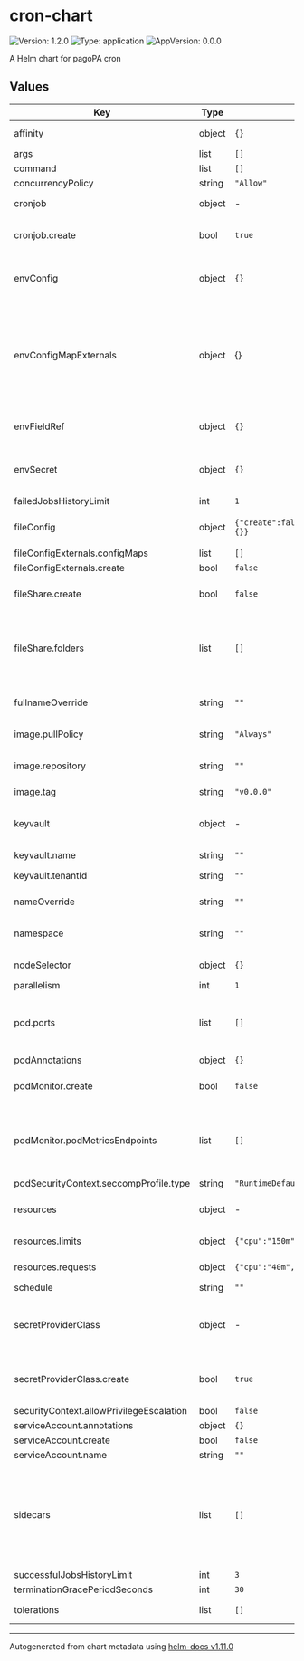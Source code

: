 # cron-chart

![Version: 1.2.0](https://img.shields.io/badge/Version-1.2.0-informational?style=flat-square) ![Type: application](https://img.shields.io/badge/Type-application-informational?style=flat-square) ![AppVersion: 0.0.0](https://img.shields.io/badge/AppVersion-0.0.0-informational?style=flat-square)

A Helm chart for pagoPA cron

## Values

| Key | Type | Default | Description |
|-----|------|---------|-------------|
| affinity | object | `{}` | Pod labels affinity |
| args | list | `[]` |  |
| command | list | `[]` |  |
| concurrencyPolicy | string | `"Allow"` |  |
| cronjob | object | - | Configure deployment |
| cronjob.create | bool | `true` | create the deployment manifest |
| envConfig | object | `{}` | Environment config to use for the canary container |
| envConfigMapExternals | object | {} | Configure values from config maps external to chart. E.g already present into cluster, see documentation |
| envFieldRef | object | `{}` | Environment config from k8s metadata |
| envSecret | object | `{}` | Environment secrets to use for the canary container |
| failedJobsHistoryLimit | int | `1` |  |
| fileConfig | object | `{"create":false,"fileMode":420,"files":{}}` | File config pattern to mount |
| fileConfigExternals.configMaps | list | `[]` |  |
| fileConfigExternals.create | bool | `false` |  |
| fileShare.create | bool | `false` | create the service manifest |
| fileShare.folders | list | `[]` | Which fileshare use (! this name is used even inside the deployment) |
| fullnameOverride | string | `""` | Helm chart fullname override |
| image.pullPolicy | string | `"Always"` | Pull policy to use |
| image.repository | string | `""` | Docker reposity for the container |
| image.tag | string | `"v0.0.0"` | Container TAG |
| keyvault | object | - | Azure KeyVault connection configuration |
| keyvault.name | string | `""` | KV name |
| keyvault.tenantId | string | `""` | Tenant id (uuid) |
| nameOverride | string | `""` | Helm chart name override |
| namespace | string | `""` | Namespace in which deploy the cron |
| nodeSelector | object | `{}` | K8s node selectors |
| parallelism | int | `1` |  |
| pod.ports | list | `[]` | Which ports use (! this port is used even inside the deployment) |
| podAnnotations | object | `{}` |  |
| podMonitor.create | bool | `false` | Create or not the ingress manifest |
| podMonitor.podMetricsEndpoints | list | `[]` | Which fileshare use (! this name is used even inside the deployment) |
| podSecurityContext.seccompProfile.type | string | `"RuntimeDefault"` |  |
| resources | object | - | POD resources section |
| resources.limits | object | `{"cpu":"150m","memory":"128Mi"}` | limits is mandatory |
| resources.requests | object | `{"cpu":"40m","memory":"96Mi"}` | request is mandatory |
| schedule | string | `""` |  |
| secretProviderClass | object | - | Secrect provider class allow to connect to azure kv |
| secretProviderClass.create | bool | `true` | create or not the secret provider class manifest |
| securityContext.allowPrivilegeEscalation | bool | `false` |  |
| serviceAccount.annotations | object | `{}` |  |
| serviceAccount.create | bool | `false` |  |
| serviceAccount.name | string | `""` |  |
| sidecars | list | `[]` | Sidecars, each object has exactly the same schema as a Pod, except it does not have an apiVersion or kind |
| successfulJobsHistoryLimit | int | `3` |  |
| terminationGracePeriodSeconds | int | `30` |  |
| tolerations | list | `[]` | Pod taints toleration |

----------------------------------------------
Autogenerated from chart metadata using [helm-docs v1.11.0](https://github.com/norwoodj/helm-docs/releases/v1.11.0)
